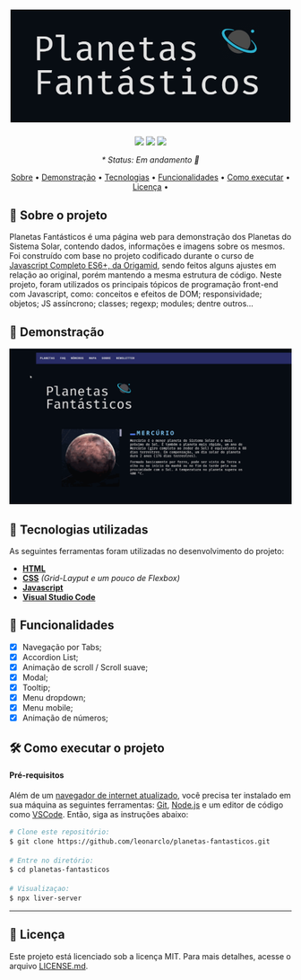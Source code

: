 <h1 align="center">
  <img src="./assets/.github/planetas-fantasticos-logo.png" width="500" alt="Planetas Fantásticos Logo">
</h1>

<p align="center">
  <img src="https://img.shields.io/github/repo-size/leonarclo/planetas-fantasticos">
  <img src="https://img.shields.io/github/last-commit/leonarclo/planetas-fantasticos">
  <img src="https://img.shields.io/github/license/leonarclo/planetas-fantasticos">
</p>

_<p align="center">* Status: Em andamento 🚧 </p>_

<p align="center">
 <a href="#sobre-o-projeto">Sobre</a> •
 <a href="#demonstração">Demonstração</a> • 
 <a href="#tecnologias-utilizadas">Tecnologias</a> • 
 <a href="#funcionalidades">Funcionalidades</a> • 
 <a href="#como-executar-o-projeto">Como executar</a> • 
 <a href="#licença">Licença</a> • 
</p>

## 📑 Sobre o projeto
Planetas Fantásticos é uma página web para demonstração dos Planetas do Sistema Solar, contendo  dados, informações e imagens sobre os mesmos. Foi construído com base no projeto codificado durante o curso de [Javascript Completo ES6+, da Origamid](https://www.origamid.com/curso/javascript-completo-es6/), sendo feitos alguns ajustes em relação ao original, porém mantendo a mesma estrutura de código.
Neste projeto, foram utilizados os principais tópicos de programação front-end com Javascript, como: conceitos e efeitos de DOM; responsividade; objetos; JS assíncrono; classes; regexp; modules; dentre outros...

## 🎨 Demonstração

<div align="center">
  <img src="./assets/.github/planetas-fantasticos-demo-gif.gif" alt="Demonstração do layout">
</div>

## 🚀 Tecnologias utilizadas
As seguintes ferramentas foram utilizadas no desenvolvimento do projeto:
- [**HTML**](https://html.com/)
- [**CSS**](https://www.w3.org/Style/CSS/) _(Grid-Layput e um pouco de Flexbox)_
- [**Javascript**](javascript.com)
- [**Visual Studio Code**](https://code.visualstudio.com/)

## 📌 Funcionalidades
- [x] Navegação por Tabs;
- [x] Accordion List;
- [x] Animação de scroll / Scroll suave;
- [x] Modal;
- [x] Tooltip;
- [x] Menu dropdown;
- [x] Menu mobile;
- [x] Animação de números;

## 🛠️ Como executar o projeto

#### Pré-requisitos

Além de um <u>navegador de internet atualizado</u>, você precisa ter instalado em sua máquina as seguintes ferramentas: [Git](https://git-scm.com), [Node.js](https://nodejs.org/en/) e um editor de código como [VSCode](https://code.visualstudio.com/). Então, siga as instruções abaixo:
``` bash
# Clone este repositório:
$ git clone https://github.com/leonarclo/planetas-fantasticos.git

# Entre no diretório:
$ cd planetas-fantasticos

# Visualizaçao:
$ npx liver-server

```
---

## 📝 Licença
Este projeto está licenciado sob a licença MIT. Para mais detalhes, acesse o arquivo [LICENSE.md](https://github.com/leonarclo/planetas-fantasticos/blob/main/LICENSE).